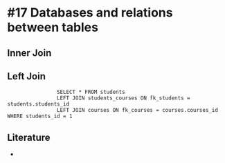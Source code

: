 # #17 Databases and relations between tables


## Inner Join

## Left Join

````     
                SELECT * FROM students 
                LEFT JOIN students_courses ON fk_students = students.students_id 
                LEFT JOIN courses ON fk_courses = courses.courses_id WHERE students_id = 1
````     

## Literature

* []()
